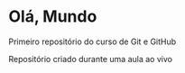 # Olá, Mundo
 Primeiro repositório do curso de Git e GitHub

 Repositório criado durante uma aula ao vivo
